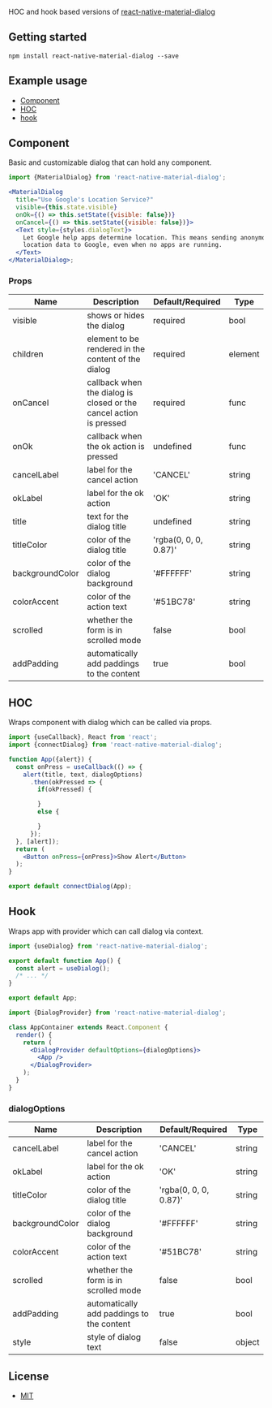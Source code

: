 HOC and hook based versions of [react-native-material-dialog](https://github.com/hectahertz/react-native-material-dialog)

## Getting started

`npm install react-native-material-dialog --save`

## Example usage

- [Component](https://github.com/chadsmith/react-native-material-dialog#component)
- [HOC](https://github.com/chadsmith/react-native-material-dialog#hoc)
- [hook](https://github.com/chadsmith/react-native-material-dialog#hook)

## Component

Basic and customizable dialog that can hold any component.

```jsx
import {MaterialDialog} from 'react-native-material-dialog';

<MaterialDialog
  title="Use Google's Location Service?"
  visible={this.state.visible}
  onOk={() => this.setState({visible: false})}
  onCancel={() => this.setState({visible: false})}>
  <Text style={styles.dialogText}>
    Let Google help apps determine location. This means sending anonymous
    location data to Google, even when no apps are running.
  </Text>
</MaterialDialog>;
```

### Props

| Name            | Description                                                        | Default/Required      | Type    |
| --------------- | ------------------------------------------------------------------ | --------------------- | ------- |
| visible         | shows or hides the dialog                                          | required              | bool    |
| children        | element to be rendered in the content of the dialog                | required              | element |
| onCancel        | callback when the dialog is closed or the cancel action is pressed | required              | func    |
| onOk            | callback when the ok action is pressed                             | undefined             | func    |
| cancelLabel     | label for the cancel action                                        | 'CANCEL'              | string  |
| okLabel         | label for the ok action                                            | 'OK'                  | string  |
| title           | text for the dialog title                                          | undefined             | string  |
| titleColor      | color of the dialog title                                          | 'rgba(0, 0, 0, 0.87)' | string  |
| backgroundColor | color of the dialog background                                     | '#FFFFFF'             | string  |
| colorAccent     | color of the action text                                           | '#51BC78'             | string  |
| scrolled        | whether the form is in scrolled mode                               | false                 | bool    |
| addPadding      | automatically add paddings to the content                          | true                  | bool    |

## HOC

Wraps component with dialog which can be called via props.

```jsx
import {useCallback}, React from 'react';
import {connectDialog} from 'react-native-material-dialog';

function App({alert}) {
  const onPress = useCallback(() => {
    alert(title, text, dialogOptions)
      .then(okPressed => {
        if(okPressed) {

        }
        else {

        }
      });
  }, [alert]);
  return (
    <Button onPress={onPress}>Show Alert</Button>
  );
}

export default connectDialog(App);
```

## Hook

Wraps app with provider which can call dialog via context.

```jsx
import {useDialog} from 'react-native-material-dialog';

export default function App() {
  const alert = useDialog();
  /* ... */
}

export default App;
```

```jsx
import {DialogProvider} from 'react-native-material-dialog';

class AppContainer extends React.Component {
  render() {
    return (
      <DialogProvider defaultOptions={dialogOptions}>
        <App />
      </DialogProvider>
    );
  }
}
```

### dialogOptions

| Name            | Description                               | Default/Required      | Type   |
| --------------- | ----------------------------------------- | --------------------- | ------ |
| cancelLabel     | label for the cancel action               | 'CANCEL'              | string |
| okLabel         | label for the ok action                   | 'OK'                  | string |
| titleColor      | color of the dialog title                 | 'rgba(0, 0, 0, 0.87)' | string |
| backgroundColor | color of the dialog background            | '#FFFFFF'             | string |
| colorAccent     | color of the action text                  | '#51BC78'             | string |
| scrolled        | whether the form is in scrolled mode      | false                 | bool   |
| addPadding      | automatically add paddings to the content | true                  | bool   |
| style           | style of dialog text                      | false                 | object |

## License

- [MIT](LICENSE)
